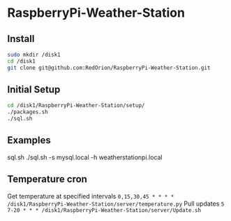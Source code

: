 # RaspberryPi-Weather-Station

## Install
```bash
sudo mkdir /disk1
cd /disk1
git clone git@github.com:RedOrion/RaspberryPi-Weather-Station.git
```

## Initial Setup

```bash
cd /disk1/RaspberryPi-Weather-Station/setup/
./packages.sh
./sql.sh
```
## Examples
sql.sh
./sql.sh -s mysql.local -h weatherstationpi.local

## Temperature cron
Get temperature at specified intervals
`0,15,30,45 * * * * /disk1/RaspberryPi-Weather-Station/server/temperature.py`
Pull updates
`5 7-20 * * * /disk1/RaspberryPi-Weather-Station/server/Update.sh`